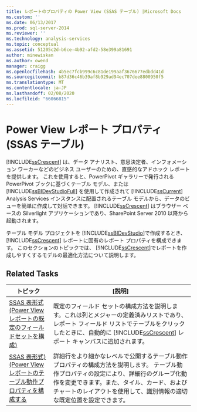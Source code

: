 ```yaml
---
title: レポートのプロパティの Power View (SSAS テーブル) |Microsoft Docs
ms.custom: ''
ms.date: 06/13/2017
ms.prod: sql-server-2014
ms.reviewer: ''
ms.technology: analysis-services
ms.topic: conceptual
ms.assetid: 51205c2d-b6ce-4b92-afd2-58e399a81691
author: minewiskan
ms.author: owend
manager: craigg
ms.openlocfilehash: 4b5ec7fcb999c6c81de199aaf3676677edbdd41d
ms.sourcegitcommit: b87d36c46b39af8b929ad94ec707dee8800950f5
ms.translationtype: MT
ms.contentlocale: ja-JP
ms.lasthandoff: 02/08/2020
ms.locfileid: "66066815"
---
```

# <a name="power-view-reporting-properties-ssas-tabular"></a>Power View レポート プロパティ (SSAS テーブル)
  
  [!INCLUDE[ssCrescent](../../includes/sscrescent-md.md)] は、データ アナリスト、意思決定者、インフォメーション ワーカーなどのビジネス ユーザーのための、直感的なアドホック レポートを提供します。 これを使用すると、PowerPivot ギャラリーで発行される PowerPivot ブックに基づくテーブル モデル、または [!INCLUDE[ssBIDevStudioFull](../../includes/ssbidevstudiofull-md.md)] を使用して作成されて [!INCLUDE[ssCurrent](../../includes/sscurrent-md.md)] Analysis Services インスタンスに配置されるテーブル モデルから、データのビューを簡単に作成して対話できます。 
  [!INCLUDE[ssCrescent](../../includes/sscrescent-md.md)] はブラウザー ベースの Silverlight アプリケーションであり、SharePoint Server 2010 以降から起動されます。  
  
 テーブル モデル プロジェクトを [!INCLUDE[ssBIDevStudio](../../includes/ssbidevstudio-md.md)]で作成するとき、 [!INCLUDE[ssCrescent](../../includes/sscrescent-md.md)] レポートに固有のレポート プロパティを構成できます。 このセクションのトピックでは、 [!INCLUDE[ssCrescent](../../includes/sscrescent-md.md)]でレポートを作成しやすくするモデルの最適化方法について説明します。  
  
## <a name="related-tasks"></a>Related Tasks  
  
|トピック|[説明]|  
|-----------|-----------------|  
|[SSAS 表形式 &#40;Power View レポートの既定のフィールドセットを構成&#41;](power-view-configure-default-field-set-for-reports.md)|既定のフィールド セットの構成方法を説明します。これは列とメジャーの定義済みリストであり、レポート フィールド リストでテーブルをクリックしたときに、自動的に [!INCLUDE[ssCrescent](../../includes/sscrescent-md.md)] レポート キャンバスに追加されます。|  
|[SSAS 表形式&#41;&#40;Power View レポートのテーブル動作プロパティを構成する](power-view-configure-table-behavior-properties-for-reports.md)|詳細行をより細かなレベルで公開するテーブル動作プロパティの構成方法を説明します。 テーブル動作プロパティの設定により、詳細行のグループ化動作を変更できます。また、タイル、カード、およびチャートのレイアウトを使用して、識別情報の適切な既定位置を設定できます。|  
  
  

